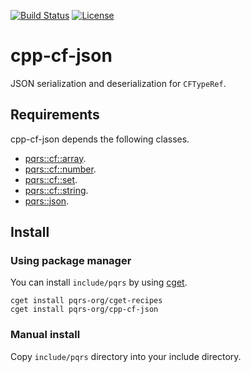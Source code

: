 [![Build Status](https://github.com/pqrs-org/cpp-cf-json/workflows/CI/badge.svg)](https://github.com/pqrs-org/cpp-cf-json/actions)
[![License](https://img.shields.io/badge/license-Boost%20Software%20License-blue.svg)](https://github.com/pqrs-org/cpp-cf-json/blob/master/LICENSE.md)

# cpp-cf-json

JSON serialization and deserialization for `CFTypeRef`.

## Requirements

cpp-cf-json depends the following classes.

- [pqrs::cf::array](https://github.com/pqrs-org/cpp-cf-array).
- [pqrs::cf::number](https://github.com/pqrs-org/cpp-cf-number).
- [pqrs::cf::set](https://github.com/pqrs-org/cpp-cf-set).
- [pqrs::cf::string](https://github.com/pqrs-org/cpp-cf-string).
- [pqrs::json](https://github.com/pqrs-org/cpp-json).

## Install

### Using package manager

You can install `include/pqrs` by using [cget](https://github.com/pfultz2/cget).

```shell
cget install pqrs-org/cget-recipes
cget install pqrs-org/cpp-cf-json
```

### Manual install

Copy `include/pqrs` directory into your include directory.
